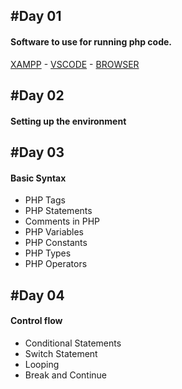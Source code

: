 #Day 01 
-
#### Software to use for running php code.
[XAMPP](https://www.apachefriends.org/) - 
[VSCODE](https://code.visualstudio.com/) - 
[BROWSER](https://www.google.com/intl/en_pk/chrome/)

#Day 02 
-
#### Setting up the environment

#Day 03
-
#### Basic Syntax
- PHP Tags
- PHP Statements
- Comments in PHP
- PHP Variables
- PHP Constants
- PHP Types
- PHP Operators

#Day 04
-
#### Control flow
- Conditional Statements
- Switch Statement
- Looping
- Break and Continue

